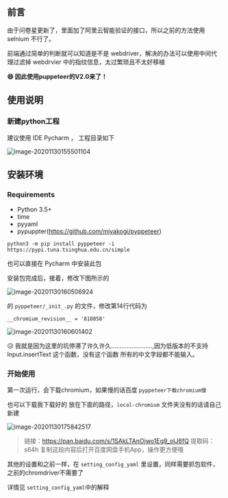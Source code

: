 ## 前言

由于问卷星更新了，里面加了阿里云智能验证的接口，所以之前的方法使用 selnium 不行了。

前端通过简单的判断就可以知道是不是 webdriver，解决的办法可以使用中间代理过滤掉 webdrvier 中的指纹信息，太过繁琐且不太好移植

**:smile: 因此使用puppeteer的V2.0来了！**



## 使用说明

###  新建python工程

建议使用 IDE Pycharm ， 工程目录如下

![image-20201130155501104](https://gitee.com/ma_tung_zhou/imageuse1/raw/master/imgg/20201130161359.png)



## 安装环境

### Requirements

- Python 3.5+
- time
- pyyaml
- pypuppter(https://github.com/miyakogi/pyppeteer)

```
python3 -m pip install pyppeteer -i https://pypi.tuna.tsinghua.edu.cn/simple
```

也可以直接在 Pycharm 中安装此包

安装包完成后，接着，修改下图所示的

![image-20201130160506924](https://gitee.com/ma_tung_zhou/imageuse1/raw/master/imgg/20201130161357.png)

的  `pyppeteer/_init_.py` 的文件，修改第14行代码为 

```
__chromium_revision__ = '818858'
```

![image-20201130160601402](https://gitee.com/ma_tung_zhou/imageuse1/raw/master/imgg/20201130161355.png)

😥 我就是因为这里的坑停滞了许久许久……………………,因为低版本的不支持Input.insertText 这个函数，没有这个函数 所有的中文字段都不能输入。

### 开始使用

第一次运行，会下载chromium，如果慢的话百度 `pyppeteer下载chromium慢`

也可以下载我下载好的 放在下面的路径，`local-chromium` 文件夹没有的话请自己新建

![image-20201130175842517](https://gitee.com/ma_tung_zhou/imageuse1/raw/master/imgg/20201130180242.png)



> 链接：https://pan.baidu.com/s/1SAkLTAnOjwo1Eg9_oIJ6fQ 
> 提取码：s64h 
> 复制这段内容后打开百度网盘手机App，操作更方便哦



其他的设置和之前一样，在 `setting_config_yaml` 里设置，同样需要抓包软件，之前的chromdriver不需要了

详情见 `setting_config_yaml`中的解释